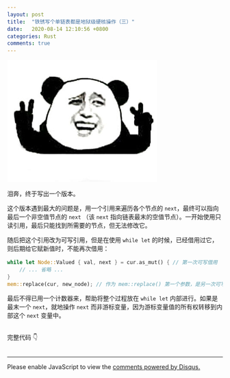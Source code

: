 ```yaml
---
layout: post
title:  "铁锈写个单链表都是地狱级硬核操作（三）"
date:   2020-08-14 12:10:56 +0800
categories: Rust
comments: true
---
```


<img src="/assets/img/haha_meme.jpg">

泪奔，终于写出一个版本。

这个版本遇到最大的问题是，用一个引用来遍历各个节点的 `next`，最终可以指向最后一个非空值节点的 `next` （该 `next` 指向链表最末的空值节点）。一开始使用只读引用，最后只能找到所需要的节点，但无法修改它。

随后把这个引用改为可写引用，但是在使用 `while let` 的时候，已经借用过它，则后期给它赋新值时，不能再次借用：
```rust
while let Node::Valued { val, next } = cur.as_mut() { // 第一次可写借用
    // ... 省略 ...
}
mem::replace(cur, new_node); // 作为 mem::replace() 第一个参数，是另一次可写借用
```
最后不得已用一个计数器来，帮助将整个过程放在 `while let` 内部进行。如果是最末一个 `next`，就地操作 `next` 而非游标变量，因为游标变量值的所有权转移到内部这个 `next` 变量中。

<br>
完整代码 👇
<br>
<script src="https://gist.github.com/straightdave/186eb35c92b25e14fc6ce5fa8d68a250.js"></script>


<br>
<hr>

<div id="disqus_thread"></div>
<script>
(function() { // DON'T EDIT BELOW THIS LINE
var d = document, s = d.createElement('script');
s.src = 'https://straightdave-github-io.disqus.com/embed.js';
s.setAttribute('data-timestamp', +new Date());
(d.head || d.body).appendChild(s);
})();
</script>
<noscript>Please enable JavaScript to view the <a href="https://disqus.com/?ref_noscript">comments powered by Disqus.</a></noscript>
